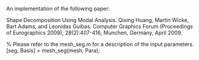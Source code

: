 An implementation of the following paper:

Shape Decomposition Using Modal Analysis. Qixing Huang, Martin Wicke, Bart Adams, and Leonidas Guibas. Computer Graphics Forum (Proceedings of Eurographics 2009), 28(2):407-416, Munchen, Germany, April 2009.

% Please refer to the mesh_seg.m for a description of the input parameters.
[seg, Basis] = mesh_seg(mesh, Para);

